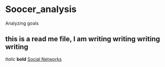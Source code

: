 # Soocer_analysis
Analyzing goals
## this is a read me file, I am writing writing writing writing 
*Italic* 
**bold**
[Social Networks](www.facebook.com)
